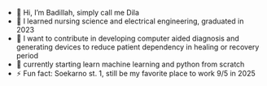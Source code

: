 - 👋 Hi, I’m Badillah, simply call me Dila
- 👀 I learned nursing science and electrical engineering, graduated in 2023
- 🌱 I want to contribute in developing computer aided diagnosis and generating devices to reduce patient dependency in healing or recovery period
- 💞️ currently starting learn machine learning and python from scratch
- ⚡ Fun fact: Soekarno st. 1, still be my favorite place to work 9/5 in 2025

<!---
bdl-debug/bdl-debug is a ✨ special ✨ repository because its `README.md` (this file) appears on your GitHub profile.
You can click the Preview link to take a look at your changes.
--->
